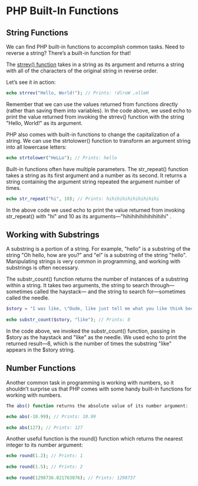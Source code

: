 # PHP Built-In Functions

## String Functions
We can find PHP built-in functions to accomplish common tasks. Need to reverse a string? There’s a built-in function for that!

The [strrev() function](https://www.php.net/manual/en/function.strrev.php) takes in a string as its argument and returns a string with all of the characters of the original string in reverse order.

Let’s see it in action:
```PHP
echo strrev("Hello, World!"); // Prints: !dlroW ,olleH
```

Remember that we can use the values returned from functions directly (rather than saving them into variables). In the code above, we used echo to print the value returned from invoking the strrev() function with the string "Hello, World!" as its argument.

PHP also comes with built-in functions to change the capitalization of a string. We can use the strtolower() function to transform an argument string into all lowercase letters:
```PHP
echo strtolower("HeLLo"); // Prints: hello
```


Built-in functions often have multiple parameters. The str_repeat() function takes a string as its first argument and a number as its second. It returns a string containing the argument string repeated the argument number of times.
```PHP
echo str_repeat("hi", 10); // Prints: hihihihihihihihihihi 
```

In the above code we used echo to print the value returned from invoking str_repeat() with "hi" and 10 as its arguments—"hihihihihihihihihihi" .

## Working with Substrings
A substring is a portion of a string. For example, "hello" is a substring of the string "Oh hello, how are you?" and "el" is a substring of the string "hello". Manipulating strings is very common in programming, and working with substrings is often necessary.

The substr_count() function returns the number of instances of a substring within a string. It takes two arguments, the string to search through—sometimes called the haystack— and the string to search for—sometimes called the needle.
```PHP
$story = "I was like, \"Dude, like just tell me what you like think because like everyone else is like being totally honest, and like I just want to know what you like think.\" So like I don't know...";
 
echo substr_count($story, "like"); // Prints: 8
```

In the code above, we invoked the substr_count() function, passing in $story as the haystack and "like" as the needle. We used echo to print the returned result—8, which is the number of times the substring "like" appears in the $story string.

## Number Functions
Another common task in programming is working with numbers, so it shouldn’t surprise us that PHP comes with some handy built-in functions for working with numbers.
```PHP
The abs() function returns the absolute value of its number argument:

echo abs(-10.99); // Prints: 10.99
 
echo abs(127); // Prints: 127
```

Another useful function is the round() function which returns the nearest integer to its number argument:
```PHP
echo round(1.2); // Prints: 1
 
echo round(1.5); // Prints: 2
 
echo round(1298736.821763876); // Prints: 1298737
```
